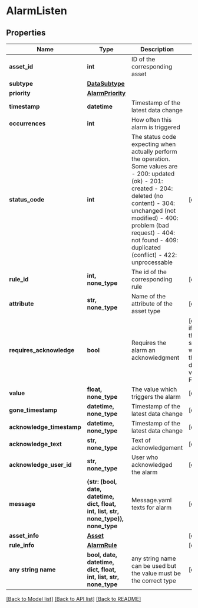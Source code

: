 # AlarmListen


## Properties
Name | Type | Description | Notes
------------ | ------------- | ------------- | -------------
**asset_id** | **int** | ID of the corresponding asset | 
**subtype** | [**DataSubtype**](DataSubtype.md) |  | 
**priority** | [**AlarmPriority**](AlarmPriority.md) |  | 
**timestamp** | **datetime** | Timestamp of the latest data change | 
**occurrences** | **int** | How often this alarm is triggered | 
**status_code** | **int** | The status code expecting when actually perform the operation. Some values are - 200: updated (ok)  - 201: created - 204: deleted (no content) - 304: unchanged (not modified) - 400: problem (bad request) - 404: not found - 409: duplicated (conflict) - 422: unprocessable  | [optional] 
**rule_id** | **int, none_type** | The id of the corresponding rule | [optional] 
**attribute** | **str, none_type** | Name of the attribute of the asset type | [optional] 
**requires_acknowledge** | **bool** | Requires the alarm an acknowledgment | [optional]  if omitted the server will use the default value of False
**value** | **float, none_type** | The value which triggers the alarm | [optional] 
**gone_timestamp** | **datetime, none_type** | Timestamp of the latest data change | [optional] 
**acknowledge_timestamp** | **datetime, none_type** | Timestamp of the latest data change | [optional] 
**acknowledge_text** | **str, none_type** | Text of acknowledgement | [optional] 
**acknowledge_user_id** | **str, none_type** | User who acknowledged the alarm | [optional] 
**message** | **{str: (bool, date, datetime, dict, float, int, list, str, none_type)}, none_type** | Message.yaml texts for alarm | [optional] 
**asset_info** | [**Asset**](Asset.md) |  | [optional] 
**rule_info** | [**AlarmRule**](AlarmRule.md) |  | [optional] 
**any string name** | **bool, date, datetime, dict, float, int, list, str, none_type** | any string name can be used but the value must be the correct type | [optional]

[[Back to Model list]](../README.md#documentation-for-models) [[Back to API list]](../README.md#documentation-for-api-endpoints) [[Back to README]](../README.md)



